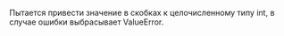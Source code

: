 Пытается привести значение в скобках к целочисленному типу int, в случае ошибки выбрасывает ValueError.